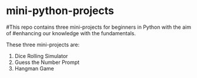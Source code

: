 # mini-python-projects
#This repo contains three mini-projects for beginners in Python with the aim of 
#enhancing our knowledge with the fundamentals.  

These three mini-projects are:  

1) Dice Rolling Simulator 
2) Guess the Number Prompt
3) Hangman Game
